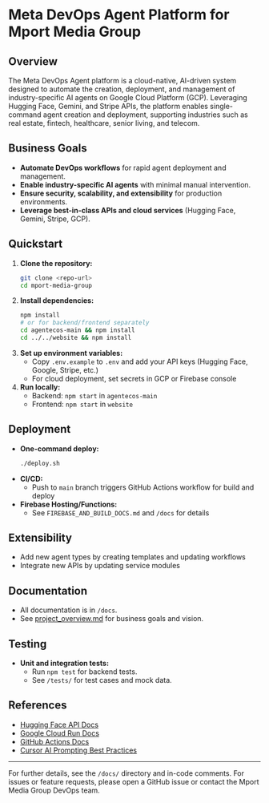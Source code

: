 # Meta DevOps Agent Platform for Mport Media Group

## Overview
The Meta DevOps Agent platform is a cloud-native, AI-driven system designed to automate the creation, deployment, and management of industry-specific AI agents on Google Cloud Platform (GCP). Leveraging Hugging Face, Gemini, and Stripe APIs, the platform enables single-command agent creation and deployment, supporting industries such as real estate, fintech, healthcare, senior living, and telecom.

## Business Goals
- **Automate DevOps workflows** for rapid agent deployment and management.
- **Enable industry-specific AI agents** with minimal manual intervention.
- **Ensure security, scalability, and extensibility** for production environments.
- **Leverage best-in-class APIs and cloud services** (Hugging Face, Gemini, Stripe, GCP).

## Quickstart

1. **Clone the repository:**
   ```sh
   git clone <repo-url>
   cd mport-media-group
   ```
2. **Install dependencies:**
   ```sh
   npm install
   # or for backend/frontend separately
   cd agentecos-main && npm install
   cd ../../website && npm install
   ```
3. **Set up environment variables:**
   - Copy `.env.example` to `.env` and add your API keys (Hugging Face, Google, Stripe, etc.)
   - For cloud deployment, set secrets in GCP or Firebase console
4. **Run locally:**
   - Backend: `npm start` in `agentecos-main`
   - Frontend: `npm start` in `website`

## Deployment

- **One-command deploy:**
  ```sh
  ./deploy.sh
  ```
- **CI/CD:**
  - Push to `main` branch triggers GitHub Actions workflow for build and deploy
- **Firebase Hosting/Functions:**
  - See `FIREBASE_AND_BUILD_DOCS.md` and `/docs` for details

## Extensibility

- Add new agent types by creating templates and updating workflows
- Integrate new APIs by updating service modules

## Documentation

- All documentation is in `/docs`.
- See [project_overview.md](docs/project_overview.md) for business goals and vision.

## Testing
- **Unit and integration tests:**
  - Run `npm test` for backend tests.
  - See `/tests/` for test cases and mock data.

## References
- [Hugging Face API Docs](https://huggingface.co/docs/api-inference/index)
- [Google Cloud Run Docs](https://cloud.google.com/run/docs)
- [GitHub Actions Docs](https://docs.github.com/en/actions)
- [Cursor AI Prompting Best Practices](docs/cursor_best_practices.md)

---
For further details, see the `/docs/` directory and in-code comments. For issues or feature requests, please open a GitHub issue or contact the Mport Media Group DevOps team.
